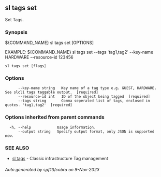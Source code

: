 ## sl tags set

Set Tags.

### Synopsis

${COMMAND_NAME} sl tags set [OPTIONS]

EXAMPLE:
	${COMMAND_NAME} sl tags set --tags 'tag1,tag2' --key-name HARDWARE --resource-id 123456


```
sl tags set [flags]
```

### Options

```
      --key-name string   Key name of a tag type e.g. GUEST, HARDWARE. See slcli tags taggable output.  [required]
      --resource-id int   ID of the object being tagged  [required]
      --tags string       Comma seperated list of tags, enclosed in quotes. 'tag1,tag2'  [required]
```

### Options inherited from parent commands

```
  -h, --help            Usage information.
      --output string   Specify output format, only JSON is supported now.
```

### SEE ALSO

* [sl tags](sl_tags.md)	 - Classic infrastructure Tag management

###### Auto generated by spf13/cobra on 9-Nov-2023
